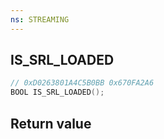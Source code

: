 ```yaml
---
ns: STREAMING
---
```

## IS_SRL_LOADED

```c
// 0xD0263801A4C5B0BB 0x670FA2A6
BOOL IS_SRL_LOADED();
```


## Return value
